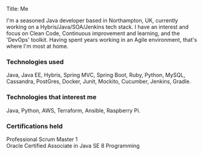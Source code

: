 Title: Me 

I'm a seasoned Java developer based in Northampton, UK, currently working on a Hybris/Java/SOA/Jenkins tech stack. I have an interest and focus on Clean Code, Continuous improvement and learning, and the 'DevOps' toolkit. Having spent years working in an Agile environment, that's where I'm most at home.

### Technologies used
Java, Java EE, Hybris, Spring MVC, Spring Boot, Ruby, Python, MySQL, Cassandra, PostGres, Docker, Junit, Mockito, Cucumber, Jenkins, Gradle.

### Technologies that interest me
Java, Python, AWS, Terraform, Ansible, Raspberry Pi.

### Certifications held
Professional Scrum Master 1<br>
Oracle Certified Associate in Java SE 8 Programming

